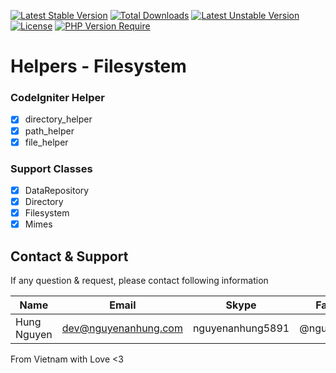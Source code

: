 [![Latest Stable Version](http://poser.pugx.org/nguyenanhung/filesystem-helper/v)](https://packagist.org/packages/nguyenanhung/filesystem-helper) [![Total Downloads](http://poser.pugx.org/nguyenanhung/filesystem-helper/downloads)](https://packagist.org/packages/nguyenanhung/filesystem-helper) [![Latest Unstable Version](http://poser.pugx.org/nguyenanhung/filesystem-helper/v/unstable)](https://packagist.org/packages/nguyenanhung/filesystem-helper) [![License](http://poser.pugx.org/nguyenanhung/filesystem-helper/license)](https://packagist.org/packages/nguyenanhung/filesystem-helper) [![PHP Version Require](http://poser.pugx.org/nguyenanhung/filesystem-helper/require/php)](https://packagist.org/packages/nguyenanhung/filesystem-helper)

# Helpers - Filesystem

### CodeIgniter Helper

- [x] directory_helper
- [x] path_helper
- [x] file_helper

### Support Classes

- [x] DataRepository
- [x] Directory
- [x] Filesystem
- [x] Mimes

## Contact & Support

If any question & request, please contact following information

| Name        | Email                | Skype            | Facebook      |
| ----------- | -------------------- | ---------------- | ------------- |
| Hung Nguyen | dev@nguyenanhung.com | nguyenanhung5891 | @nguyenanhung |

From Vietnam with Love <3
